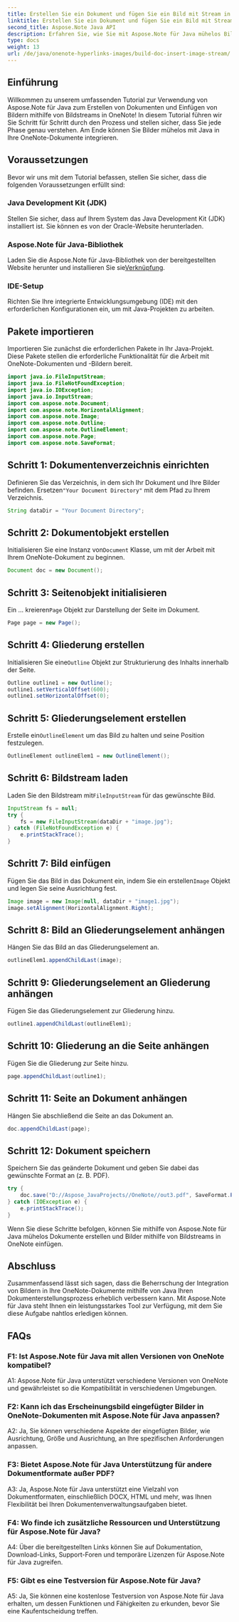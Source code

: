 ```yaml
---
title: Erstellen Sie ein Dokument und fügen Sie ein Bild mit Stream in OneNote – Java ein
linktitle: Erstellen Sie ein Dokument und fügen Sie ein Bild mit Stream in OneNote – Java ein
second_title: Aspose.Note Java API
description: Erfahren Sie, wie Sie mit Aspose.Note für Java mühelos Bilder in OneNote-Dokumente integrieren. Schritt-für-Schritt-Anleitung für Java-Entwickler.
type: docs
weight: 13
url: /de/java/onenote-hyperlinks-images/build-doc-insert-image-stream/
---
```

## Einführung

Willkommen zu unserem umfassenden Tutorial zur Verwendung von Aspose.Note für Java zum Erstellen von Dokumenten und Einfügen von Bildern mithilfe von Bildstreams in OneNote! In diesem Tutorial führen wir Sie Schritt für Schritt durch den Prozess und stellen sicher, dass Sie jede Phase genau verstehen. Am Ende können Sie Bilder mühelos mit Java in Ihre OneNote-Dokumente integrieren.

## Voraussetzungen

Bevor wir uns mit dem Tutorial befassen, stellen Sie sicher, dass die folgenden Voraussetzungen erfüllt sind:

### Java Development Kit (JDK)

Stellen Sie sicher, dass auf Ihrem System das Java Development Kit (JDK) installiert ist. Sie können es von der Oracle-Website herunterladen.

### Aspose.Note für Java-Bibliothek

 Laden Sie die Aspose.Note für Java-Bibliothek von der bereitgestellten Website herunter und installieren Sie sie[Verknüpfung](https://releases.aspose.com/note/java/).

### IDE-Setup

Richten Sie Ihre integrierte Entwicklungsumgebung (IDE) mit den erforderlichen Konfigurationen ein, um mit Java-Projekten zu arbeiten.

## Pakete importieren

Importieren Sie zunächst die erforderlichen Pakete in Ihr Java-Projekt. Diese Pakete stellen die erforderliche Funktionalität für die Arbeit mit OneNote-Dokumenten und -Bildern bereit.

```java
import java.io.FileInputStream;
import java.io.FileNotFoundException;
import java.io.IOException;
import java.io.InputStream;
import com.aspose.note.Document;
import com.aspose.note.HorizontalAlignment;
import com.aspose.note.Image;
import com.aspose.note.Outline;
import com.aspose.note.OutlineElement;
import com.aspose.note.Page;
import com.aspose.note.SaveFormat;
```

## Schritt 1: Dokumentenverzeichnis einrichten

 Definieren Sie das Verzeichnis, in dem sich Ihr Dokument und Ihre Bilder befinden. Ersetzen`"Your Document Directory"` mit dem Pfad zu Ihrem Verzeichnis.

```java
String dataDir = "Your Document Directory";
```

## Schritt 2: Dokumentobjekt erstellen

 Initialisieren Sie eine Instanz von`Document` Klasse, um mit der Arbeit mit Ihrem OneNote-Dokument zu beginnen.

```java
Document doc = new Document();
```

## Schritt 3: Seitenobjekt initialisieren

 Ein ... kreieren`Page` Objekt zur Darstellung der Seite im Dokument.

```java
Page page = new Page();
```

## Schritt 4: Gliederung erstellen

 Initialisieren Sie eine`Outline` Objekt zur Strukturierung des Inhalts innerhalb der Seite.

```java
Outline outline1 = new Outline();
outline1.setVerticalOffset(600);
outline1.setHorizontalOffset(0);
```

## Schritt 5: Gliederungselement erstellen

 Erstelle ein`OutlineElement` um das Bild zu halten und seine Position festzulegen.

```java
OutlineElement outlineElem1 = new OutlineElement();
```

## Schritt 6: Bildstream laden

 Laden Sie den Bildstream mit`FileInputStream` für das gewünschte Bild.

```java
InputStream fs = null;
try {
    fs = new FileInputStream(dataDir + "image.jpg");
} catch (FileNotFoundException e) {
    e.printStackTrace();
}
```

## Schritt 7: Bild einfügen

 Fügen Sie das Bild in das Dokument ein, indem Sie ein erstellen`Image` Objekt und legen Sie seine Ausrichtung fest.

```java
Image image = new Image(null, dataDir + "image1.jpg");
image.setAlignment(HorizontalAlignment.Right);
```

## Schritt 8: Bild an Gliederungselement anhängen

Hängen Sie das Bild an das Gliederungselement an.

```java
outlineElem1.appendChildLast(image);
```

## Schritt 9: Gliederungselement an Gliederung anhängen

Fügen Sie das Gliederungselement zur Gliederung hinzu.

```java
outline1.appendChildLast(outlineElem1);
```

## Schritt 10: Gliederung an die Seite anhängen

Fügen Sie die Gliederung zur Seite hinzu.

```java
page.appendChildLast(outline1);
```

## Schritt 11: Seite an Dokument anhängen

Hängen Sie abschließend die Seite an das Dokument an.

```java
doc.appendChildLast(page);
```

## Schritt 12: Dokument speichern

Speichern Sie das geänderte Dokument und geben Sie dabei das gewünschte Format an (z. B. PDF).

```java
try {
    doc.save("D://Aspose_JavaProjects//OneNote//out3.pdf", SaveFormat.Pdf);
} catch (IOException e) {
    e.printStackTrace();
}
```

Wenn Sie diese Schritte befolgen, können Sie mithilfe von Aspose.Note für Java mühelos Dokumente erstellen und Bilder mithilfe von Bildstreams in OneNote einfügen.

## Abschluss

Zusammenfassend lässt sich sagen, dass die Beherrschung der Integration von Bildern in Ihre OneNote-Dokumente mithilfe von Java Ihren Dokumenterstellungsprozess erheblich verbessern kann. Mit Aspose.Note für Java steht Ihnen ein leistungsstarkes Tool zur Verfügung, mit dem Sie diese Aufgabe nahtlos erledigen können.

## FAQs

### F1: Ist Aspose.Note für Java mit allen Versionen von OneNote kompatibel?

A1: Aspose.Note für Java unterstützt verschiedene Versionen von OneNote und gewährleistet so die Kompatibilität in verschiedenen Umgebungen.

### F2: Kann ich das Erscheinungsbild eingefügter Bilder in OneNote-Dokumenten mit Aspose.Note für Java anpassen?

A2: Ja, Sie können verschiedene Aspekte der eingefügten Bilder, wie Ausrichtung, Größe und Ausrichtung, an Ihre spezifischen Anforderungen anpassen.

### F3: Bietet Aspose.Note für Java Unterstützung für andere Dokumentformate außer PDF?

A3: Ja, Aspose.Note für Java unterstützt eine Vielzahl von Dokumentformaten, einschließlich DOCX, HTML und mehr, was Ihnen Flexibilität bei Ihren Dokumentenverwaltungsaufgaben bietet.

### F4: Wo finde ich zusätzliche Ressourcen und Unterstützung für Aspose.Note für Java?

A4: Über die bereitgestellten Links können Sie auf Dokumentation, Download-Links, Support-Foren und temporäre Lizenzen für Aspose.Note für Java zugreifen.

### F5: Gibt es eine Testversion für Aspose.Note für Java?

A5: Ja, Sie können eine kostenlose Testversion von Aspose.Note für Java erhalten, um dessen Funktionen und Fähigkeiten zu erkunden, bevor Sie eine Kaufentscheidung treffen.

